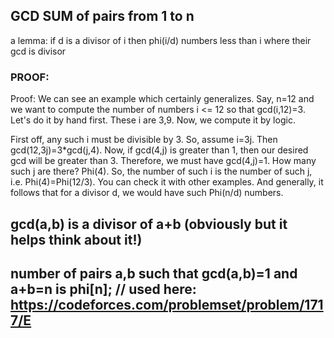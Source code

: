 ## GCD SUM of pairs from 1 to n
a lemma: if d is  a divisor of i then phi(i/d) numbers less than i where their gcd is divisor
### PROOF: 
Proof: We can see an example which certainly generalizes. Say, n=12 and we want to compute the number of numbers i <= 12 so that gcd(i,12)=3. Let's do it by hand first. These i are 3,9. Now, we compute it by logic.

First off, any such i must be divisible by 3. So, assume i=3j. Then gcd(12,3j)=3*gcd(j,4). Now, if gcd(4,j) is greater than 1, then our desired gcd will be greater than 3. Therefore, we must have gcd(4,j)=1. How many such j are there? Phi(4). So, the number of such i is the number of such j, i.e. Phi(4)=Phi(12/3). You can check it with other examples. And generally, it follows that for a divisor d, we would have such Phi(n/d) numbers.


## gcd(a,b) is a divisor of a+b (obviously but it helps think about it!)


## number of pairs a,b such that gcd(a,b)=1 and a+b=n is phi[n]; // used here: https://codeforces.com/problemset/problem/1717/E